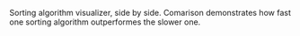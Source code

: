 Sorting algorithm visualizer, side by side. Comarison demonstrates how fast one sorting algorithm outperformes the slower one.
